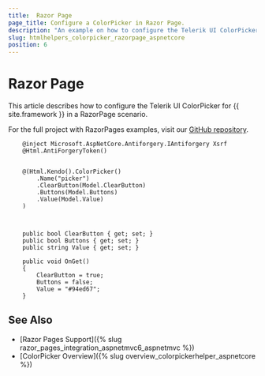 ```yaml
---
title:  Razor Page
page_title: Configure a ColorPicker in Razor Page.
description: "An example on how to configure the Telerik UI ColorPicker component for {{ site.framework }} in a Razor Page."
slug: htmlhelpers_colorpicker_razorpage_aspnetcore
position: 6
---
```


# Razor Page

This article describes how to configure the Telerik UI ColorPicker for {{ site.framework }} in a RazorPage scenario.

For the full project with RazorPages examples, visit our [GitHub repository](https://github.com/telerik/ui-for-aspnet-core-examples/tree/master/Telerik.Examples.RazorPages).

```tab-HtmlHelper(csthml)        
    @inject Microsoft.AspNetCore.Antiforgery.IAntiforgery Xsrf
	@Html.AntiForgeryToken()
	
	
	@(Html.Kendo().ColorPicker()
		.Name("picker")	
		.ClearButton(Model.ClearButton)
		.Buttons(Model.Buttons)
		.Value(Model.Value)
	)
	
```
```tab-PageModel(cshtml.cs)      
	
	public bool ClearButton { get; set; }	
    public bool Buttons { get; set; }
    public string Value { get; set; }
	
    public void OnGet()
    {
        ClearButton = true;
        Buttons = false;
        Value = "#94ed67";
    }
```

## See Also

* [Razor Pages Support]({% slug razor_pages_integration_aspnetmvc6_aspnetmvc %})
* [ColorPicker Overview]({% slug overview_colorpickerhelper_aspnetcore %})

